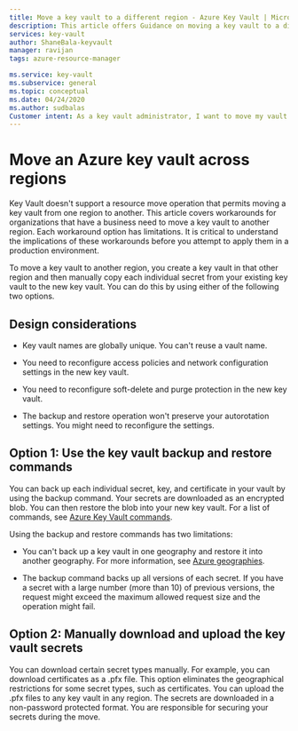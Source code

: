 ```yaml
---
title: Move a key vault to a different region - Azure Key Vault | Microsoft Docs
description: This article offers Guidance on moving a key vault to a different region.
services: key-vault
author: ShaneBala-keyvault
manager: ravijan
tags: azure-resource-manager

ms.service: key-vault
ms.subservice: general
ms.topic: conceptual
ms.date: 04/24/2020
ms.author: sudbalas
Customer intent: As a key vault administrator, I want to move my vault to another region.
---
```


# Move an Azure key vault across regions

Key Vault doesn't support a resource move operation that permits moving a key vault from one region to another. This article covers workarounds for organizations that have a business need to move a key vault to another region. Each workaround option has limitations. It is critical to understand the implications of these workarounds before you attempt to apply them in a production environment.

To move a key vault to another region, you create a key vault in that other region and then manually copy each individual secret from your existing key vault to the new key vault. You can do this by using either of the following two options.

## Design considerations

* Key vault names are globally unique. You can't reuse a vault name.

* You need to reconfigure access policies and network configuration settings in the new key vault.

* You need to reconfigure soft-delete and purge protection in the new key vault.

* The backup and restore operation won't preserve your autorotation settings. You might need to reconfigure the settings.

## Option 1: Use the key vault backup and restore commands

You can back up each individual secret, key, and certificate in your vault by using the backup command. Your secrets are downloaded as an encrypted blob. You can then restore the blob into your new key vault. For a list of commands, see [Azure Key Vault commands](https://docs.microsoft.com/powershell/module/azurerm.keyvault/?view=azurermps-6.13.0#key_vault).

Using the backup and restore commands has two limitations:

* You can't back up a key vault in one geography and restore it into another geography. For more information, see [Azure geographies](https://azure.microsoft.com/global-infrastructure/geographies/).

* The backup command backs up all versions of each secret. If you have a secret with a large number (more than 10) of previous versions, the request might exceed the maximum allowed request size and the operation might fail.

## Option 2: Manually download and upload the key vault secrets

You can download certain secret types manually. For example, you can download certificates as a .pfx file. This option eliminates the geographical restrictions for some secret types, such as certificates. You can upload the .pfx files to any key vault in any region. The secrets are downloaded in a non-password protected format. You are responsible for securing your secrets during the move.
